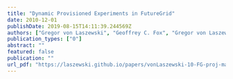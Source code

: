 ```yaml
---
title: "Dynamic Provisioned Experiments in FutureGrid"
date: 2010-12-01
publishDate: 2019-08-15T14:11:39.244569Z
authors: ["Gregor von Laszewski", "Geoffrey C. Fox", "Gregor von Laszewski", "Geoffrey C. Fox", "FutureGrid Team"]
publication_types: ["0"]
abstract: ""
featured: false
publication: ""
url_pdf: "https://laszewski.github.io/papers/vonLaszewski-10-FG-proj-management.pdf"
---
```


